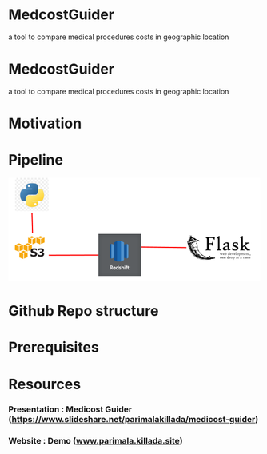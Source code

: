 # MedcostGuider
a tool to compare medical procedures costs in geographic location

# MedcostGuider
a tool to compare medical procedures costs in geographic location

#  Motivation
#  Pipeline
   ![alt text](https://github.com/parimalak/MedcostGuider/blob/master/img/pipeline.PNG "Data Pipeline")
#  Github Repo structure
#  Prerequisites
#  Resources
   ### Presentation : Medicost Guider (https://www.slideshare.net/parimalakillada/medicost-guider)
   ### Website      : Demo (www.parimala.killada.site)
